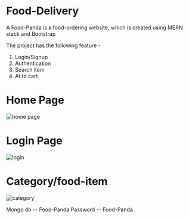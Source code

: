 # Food-Delivery

A Food-Panda is a food-ordering website, which is created using MERN stack and Bootstrap

The project has the following feature -

1) Login/Signup
2) Authentication
3) Search item
4) At to cart

# Home Page

![home page](https://github.com/Shailendra-08/Food-Delivery/assets/120922588/c4bf91f3-fe2c-41c6-bc92-612c5fa8f8a3)


# Login Page

![login](https://github.com/Shailendra-08/Food-Delivery/assets/120922588/8022098d-75be-4712-829c-98f2ece92792)

# Category/food-item 

![category](https://github.com/Shailendra-08/Food-Delivery/assets/120922588/b938d412-6609-4876-950d-ddab93628ff9)






   


Mongo db -- Food-Panda
Password -- Food-Panda
